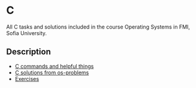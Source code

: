 # C
All C tasks and solutions included in the course Operating Systems in FMI, Sofia University.

 
## Description
- [C commands and helpful things](https://github.com/marinadabova/Operating_Systems/tree/main/C/commands-C)
- [C solutions from os-problems](https://github.com/marinadabova/Operating_Systems/tree/main/C/exam-problems_C)
- [Exercises]()
